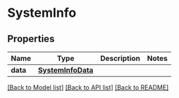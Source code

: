 # SystemInfo

## Properties
Name | Type | Description | Notes
------------ | ------------- | ------------- | -------------
**data** | [**SystemInfoData**](SystemInfoData.md) |  | 

[[Back to Model list]](../README.md#documentation-for-models) [[Back to API list]](../README.md#documentation-for-api-endpoints) [[Back to README]](../README.md)


